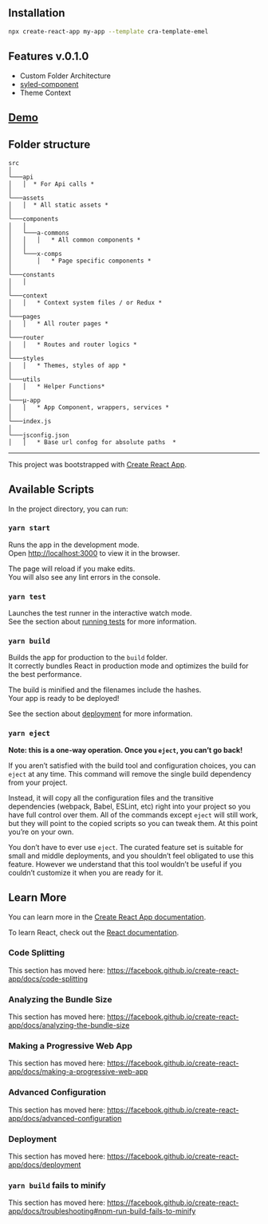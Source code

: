 ## Installation

```bash
npx create-react-app my-app --template cra-template-emel
```

## Features v.0.1.0

- Custom Folder Architecture
- [syled-component](https://styled-components.com/)
- Theme Context

## [Demo](https://mgunsd.github.io/cra-template-emel/)

## Folder structure

```
src
│
└───api
│   │  * For Api calls *
│
└───assets
│   │  * All static assets *
│
└───components
│   │
│   └───a-commons
│   │   │   * All common components *
│   │
│   └───x-comps
│       │   * Page specific components *
│
└───constants
│   │
│
└───context
│   │   * Context system files / or Redux *
│
└───pages
│   │   * All router pages *
│
└───router
│   │   * Routes and router logics *
│
└───styles
│   │   * Themes, styles of app *
│
└───utils
│   │   * Helper Functions*
│
└───µ-app
│   │   * App Component, wrappers, services *
│
└───index.js
│
└───jsconfig.json
│   │   * Base url confog for absolute paths  *

```

---

This project was bootstrapped with [Create React App](https://github.com/facebook/create-react-app).

## Available Scripts

In the project directory, you can run:

### `yarn start`

Runs the app in the development mode.<br />
Open [http://localhost:3000](http://localhost:3000) to view it in the browser.

The page will reload if you make edits.<br />
You will also see any lint errors in the console.

### `yarn test`

Launches the test runner in the interactive watch mode.<br />
See the section about [running tests](https://facebook.github.io/create-react-app/docs/running-tests) for more information.

### `yarn build`

Builds the app for production to the `build` folder.<br />
It correctly bundles React in production mode and optimizes the build for the best performance.

The build is minified and the filenames include the hashes.<br />
Your app is ready to be deployed!

See the section about [deployment](https://facebook.github.io/create-react-app/docs/deployment) for more information.

### `yarn eject`

**Note: this is a one-way operation. Once you `eject`, you can’t go back!**

If you aren’t satisfied with the build tool and configuration choices, you can `eject` at any time. This command will remove the single build dependency from your project.

Instead, it will copy all the configuration files and the transitive dependencies (webpack, Babel, ESLint, etc) right into your project so you have full control over them. All of the commands except `eject` will still work, but they will point to the copied scripts so you can tweak them. At this point you’re on your own.

You don’t have to ever use `eject`. The curated feature set is suitable for small and middle deployments, and you shouldn’t feel obligated to use this feature. However we understand that this tool wouldn’t be useful if you couldn’t customize it when you are ready for it.

## Learn More

You can learn more in the [Create React App documentation](https://facebook.github.io/create-react-app/docs/getting-started).

To learn React, check out the [React documentation](https://reactjs.org/).

### Code Splitting

This section has moved here: https://facebook.github.io/create-react-app/docs/code-splitting

### Analyzing the Bundle Size

This section has moved here: https://facebook.github.io/create-react-app/docs/analyzing-the-bundle-size

### Making a Progressive Web App

This section has moved here: https://facebook.github.io/create-react-app/docs/making-a-progressive-web-app

### Advanced Configuration

This section has moved here: https://facebook.github.io/create-react-app/docs/advanced-configuration

### Deployment

This section has moved here: https://facebook.github.io/create-react-app/docs/deployment

### `yarn build` fails to minify

This section has moved here: https://facebook.github.io/create-react-app/docs/troubleshooting#npm-run-build-fails-to-minify
